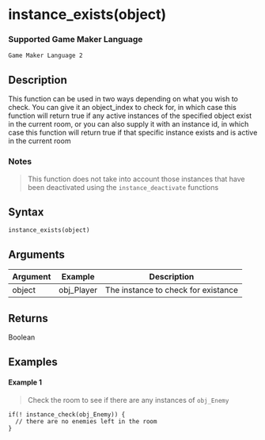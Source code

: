 # instance_exists(object)

### Supported Game Maker Language
`Game Maker Language 2`

## Description

This function can be used in two ways depending on what you wish to check. You can give it an object_index to check for, in which case this function will return true if any active instances of the specified object exist in the current room, or you can also supply it with an instance id, in which case this function will return true if that specific instance exists and is active in the current room

### Notes
> This function does not take into account those instances that have been deactivated using the `instance_deactivate` functions

## Syntax

```
instance_exists(object)
```

## Arguments

|Argument     |Example    |Description                        |
|------------ |---------- |-----------------------------------|
|object       |obj_Player |The instance to check for existance|

## Returns

Boolean

## Examples

#### Example 1

> Check the room to see if there are any instances of `obj_Enemy`

```
if(! instance_check(obj_Enemy)) {
  // there are no enemies left in the room
}
```